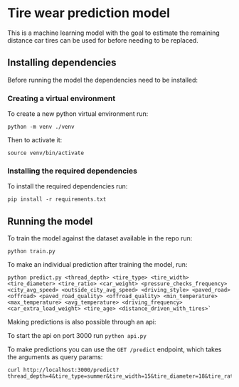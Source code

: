 # Tire wear prediction model

This is a machine learning model with the goal to estimate the remaining distance car tires can be used for before needing to be replaced. 

## Installing dependencies

Before running the model the dependencies need to be installed:

### Creating a virtual environment

To create a new python virtual environment run:

`python -m venv ./venv`

Then to activate it:

`source venv/bin/activate`

### Installing the required dependencies

To install the required dependencies run:

`pip install -r requirements.txt`

## Running the model

To train the model against the dataset available in the repo run:

`python train.py`

To make an individual prediction after training the model, run:

```
python predict.py <thread_depth> <tire_type> <tire_width> <tire_diameter> <tire_ratio> <car_weight> <pressure_checks_frequency> <city_avg_speed> <outside_city_avg_speed> <driving_style> <paved_road> <offroad> <paved_road_quality> <offroad_quality> <min_temperature> <max_temperature> <avg_temperature> <driving_frequency> <car_extra_load_weight> <tire_age> <distance_driven_with_tires>`
```

Making predictions is also possible through an api:

To start the api on port 3000 run `python api.py`

To make predictions you can use the `GET /predict` endpoint, which takes the arguments as query params:

```
curl http://localhost:3000/predict?thread_depth=4&tire_type=summer&tire_width=15&tire_diameter=18&tire_ratio=65&car_weight=2300&pressure_checks_frequency=6&city_avg_speed=50&outside_city_avg_speed=90&driving_style=2&paved_road=8&offroad=1&paved_road_quality=6&offroad_quality=3&min_temperature=-10&max_temperature=36&avg_temperature=29&driving_frequency=4&car_extra_load_weight=0&tire_age=0&distance_driven_with_tires=20000
```
